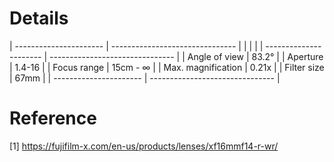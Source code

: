 # Details

| ---------------------- | ------------------------------- |
|                        |                                 |
| ---------------------- | ------------------------------- |
| Angle of view	         | 83.2°                           |
| Aperture	             | 1.4-16                          |
| Focus range	           | 15cm - ∞                        |
| Max. magnification     | 0.21x                           |
| Filter size	           | 67mm                            |
| ---------------------- | ------------------------------- |


# Reference

[1] https://fujifilm-x.com/en-us/products/lenses/xf16mmf14-r-wr/
